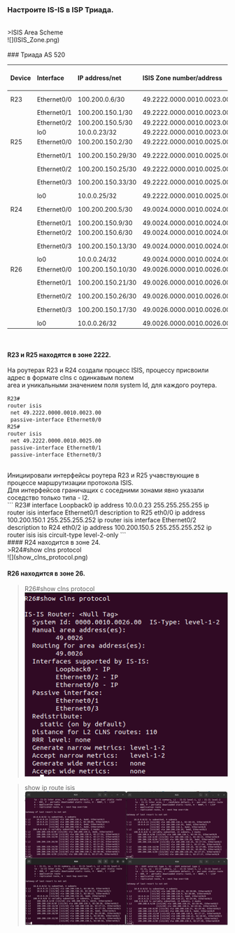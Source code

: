### Настроите IS-IS в ISP Триада.<br>
<br>
>ISIS Area Scheme<br>
![](ISIS_Zone.png)<br>
<br>
### Триада AS 520

|Device|Interface|IP address/net|ISIS Zone number/address|ISIS Zone type|
|:-|:-|:-|:-|:-|
|R23|Ethernet0/0|100.200.0.6/30|49.2222.0000.0010.0023.00|passive-interface|
||Ethernet0/1|100.200.150.1/30|49.2222.0000.0010.0023.00|l1-l2|
||Ethernet0/2|100.200.150.5/30|49.2222.0000.0010.0023.00|l2|
||lo0|10.0.0.23/32|49.2222.0000.0010.0023.00|l1-l2|
|R25|Ethernet0/0|100.200.150.2/30|49.2222.0000.0010.0025.00|l1-l2|
||Ethernet0/1|100.200.150.29/30|49.2222.0000.0010.0025.00|passive-interface|
||Ethernet0/2|100.200.150.25/30|49.2222.0000.0010.0025.00|l2|
||Ethernet0/3|100.200.150.33/30|49.2222.0000.0010.0025.00|passive-interface|
||lo0|10.0.0.25/32|49.2222.0000.0010.0025.00|l1-l2|
|R24|Ethernet0/0|100.200.200.5/30|49.0024.0000.0010.0024.00|passive-interface|
||Ethernet0/1|100.200.150.9/30|49.0024.0000.0010.0024.00|l2|
||Ethernet0/2|100.200.150.6/30|49.0024.0000.0010.0024.00|l2|
||Ethernet0/3|100.200.150.13/30|49.0024.0000.0010.0024.00|passive-interface|
||lo0|10.0.0.24/32|49.0024.0000.0010.0024.00|l1-l2|
|R26|Ethernet0/0|100.200.150.10/30|49.0026.0000.0010.0026.00|l2|
||Ethernet0/1|100.200.150.21/30|49.0026.0000.0010.0026.00|passive-interface|
||Ethernet0/2|100.200.150.26/30|49.0026.0000.0010.0026.00|l2|
||Ethernet0/3|100.200.150.17/30|49.0026.0000.0010.0026.00|passive-interface|
||lo0|10.0.0.26/32|49.0026.0000.0010.0026.00|l1-l2|
<br>

#### R23 и R25 находятся в зоне 2222.<br>
На роутерах R23 и R24 создали процесс ISIS, процессу присвоили адрес в формате clns с одинкавым полем<br>area и уникальными значением поля system Id, для каждого роутера. <br>
```
R23#
router isis
 net 49.2222.0000.0010.0023.00
 passive-interface Ethernet0/0
R25#
router isis
 net 49.2222.0000.0010.0025.00
 passive-interface Ethernet0/1
 passive-interface Ethernet0/3
```
<br>
Инициировали интерфейсы роутера R23 и R25 учавствующие в процессе маршрутизации протокола ISIS.<br>
Для интерфейсов граничащих с соседними зонами явно указали соседство только типа - l2.<br>
```
R23#
interface Loopback0
 ip address 10.0.0.23 255.255.255.255
 ip router isis 
interface Ethernet0/1
 description to R25 eth0/0
 ip address 100.200.150.1 255.255.255.252
 ip router isis 
interface Ethernet0/2
 description to R24 eth0/2
 ip address 100.200.150.5 255.255.255.252
 ip router isis 
 isis circuit-type level-2-only
```
<br>
#### R24 находится в зоне 24.<br>
>R24#show clns protocol<br>
![](show_clns_protocol.png)<br> 

#### R26 находится в зоне 26.<br>
>R26#show clns protocol<br>
![](R26_show_clns_protocol.png)<br>

>show ip route isis<br>
![](show_ip_route_isis.png)<br>

